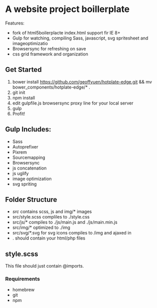 # A website project boillerplate

Features:

- fork of html5boilerplacte index.html support fir IE 8+
- Gulp for watching, compiling Sass, javascript, svg spritesheet and imageoptimizatio
- Browsersync for refreshing on save
- css grid framework and organization

## Get Started

1. bower install https://github.com/geoffyuen/hotplate-edge.git && mv bower_components/hotplate-edge/* .
2. git init
2. npm install
3. edit gulpfile.js browsersync proxy line for your local server
4. gulp
5. Profit!

## Gulp Includes:

- Sass
- Autoprefixer
- Pixrem
- Sourcemapping
- Browsersync
- js concatenation
- js uglify
- image optimization
- svg spriting

## Folder Structure

- *src* contains scss, js and img/* images
- src/style.scss compliles to ./style.css
- src/js/* compiles to ./js/main.js and ./js/main.min.js
- src/img/* optimized to ./img
- src/svg/*.svg for svg icons compiles to /img and ajaxed in
- . should contain your html/php files

## style.scss

This file should just contain @imports.

### Requirements

- homebrew
- git
- npm

